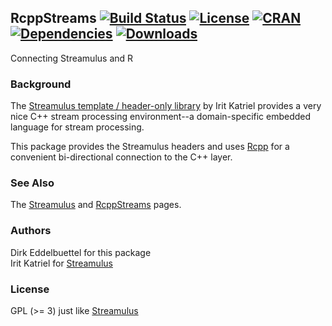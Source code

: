 ## RcppStreams [![Build Status](https://travis-ci.org/eddelbuettel/rcppstreams.png)](https://travis-ci.org/eddelbuettel/rcppstreams) [![License](http://img.shields.io/badge/license-GPL%20%28%3E=%203%29-brightgreen.svg?style=flat)](http://www.gnu.org/licenses/gpl-3.0.html) [![CRAN](http://www.r-pkg.org/badges/version/RcppStreams)](https://cran.r-project.org/package=RcppStreams) [![Dependencies](https://tinyverse.netlify.com/badge/RcppStreams)](https://cran.r-project.org/package=RcppStreams) [![Downloads](http://cranlogs.r-pkg.org/badges/RcppStreams?color=brightgreen)](http://www.r-pkg.org/pkg/RcppStreams)

Connecting Streamulus and R

### Background

The [Streamulus template / header-only library](http://iritkatriel.github.io/streamulus/) 
by Irit Katriel provides a very nice C++ stream processing environment--a
domain-specific embedded language for stream processing.

This package provides the Streamulus headers and uses
[Rcpp](http://dirk.eddelbuettel.com/code/rcpp.html) for a convenient
bi-directional connection to the C++ layer.

### See Also

The [Streamulus](http://iritkatriel.github.io/streamulus/) and
[RcppStreams](http://dirk.eddelbuettel.com/code/rcpp.streams.html) pages.

### Authors

Dirk Eddelbuettel for this package  
Irit Katriel for [Streamulus](http://iritkatriel.github.io/streamulus/)

### License

GPL (>= 3) just like [Streamulus](http://iritkatriel.github.io/streamulus/)

